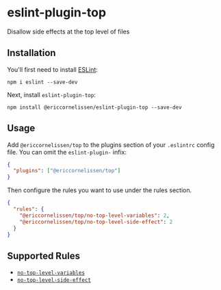 # eslint-plugin-top

Disallow side effects at the top level of files

## Installation

You'll first need to install [ESLint]:

```shell
npm i eslint --save-dev
```

Next, install `eslint-plugin-top`:

```shell
npm install @ericcornelissen/eslint-plugin-top --save-dev
```

## Usage

Add `@ericcornelissen/top` to the plugins section of your `.eslintrc` config
file. You can omit the `eslint-plugin-` infix:

```json
{
  "plugins": ["@ericcornelissen/top"]
}
```

Then configure the rules you want to use under the rules section.

```json
{
  "rules": {
    "@ericcornelissen/top/no-top-level-variables": 2,
    "@ericcornelissen/top/no-top-level-side-effect": 2
  }
}
```

## Supported Rules

- [`no-top-level-variables`](docs/rules/no-top-level-variables.md)
- [`no-top-level-side-effect`](docs/rules/no-top-level-side-effect.md)

[eslint]: https://eslint.org/
